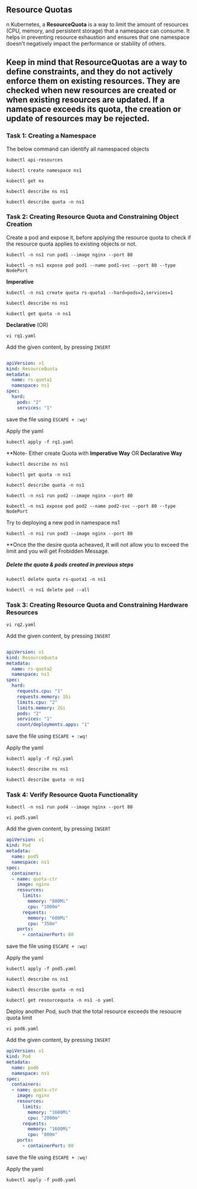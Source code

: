 ## Resource Quotas
n Kubernetes, a **ResourceQuota** is a way to limit the amount of resources (CPU, memory, and persistent storage) that a namespace can consume. It helps in preventing resource exhaustion and ensures that one namespace doesn't negatively impact the performance or stability of others.

Keep in mind that ResourceQuotas are a way to define constraints, and they do not actively enforce them on existing resources. They are checked when new resources are created or when existing resources are updated. If a namespace exceeds its quota, the creation or update of resources may be rejected.
------------------------------------------------------------------------------------------------------------------------------------------
### Task 1: Creating a Namespace

The below command can identify all namespaced objects
```
kubectl api-resources
```
```
kubectl create namespace ns1
```
```
kubectl get ns
```
```
kubectl describe ns ns1
```
```
kubectl describe quota -n ns1
```


### Task 2: Creating Resource Quota and Constraining Object Creation

Create a pod and expose it, before applying the resource quota to check if the resource quota applies to existing objects or not.
```
kubectl -n ns1 run pod1 --image nginx --port 80
```
```
kubectl -n ns1 expose pod pod1 --name pod1-svc --port 80 --type NodePort 
```


**Imperative**
```
kubectl -n ns1 create quota rs-quota1 --hard=pods=2,services=1
```
```
kubectl describe ns ns1
```
```
kubectl get quota -n ns1
```
**Declarative** (OR)
```
vi rq1.yaml
```
Add the given content, by pressing `INSERT`
```yaml

apiVersion: v1
kind: ResourceQuota
metadata:
  name: rs-quota1
  namespace: ns1
spec:
  hard:
    pods: "2"
    services: "1"

```
save the file using `ESCAPE + :wq!`

Apply the yaml
```
kubectl apply -f rq1.yaml
```
**Note- Either create Quota with **Imperative Way** OR **Declarative Way**
```
kubectl describe ns ns1
```
```
kubectl get quota -n ns1
```
```
kubectl describe quota -n ns1
```
```
kubectl -n ns1 run pod2 --image nginx --port 80
```
```
kubectl -n ns1 expose pod pod2 --name pod2-svc --port 80 --type NodePort 
```
Try to deploying a new pod in namespace ns1
```
kubectl -n ns1 run pod3 --image nginx --port 80
```
**Once the the desire quota acheaved, It will not allow you to exceed the limit and you will get Frobidden Message.
##### Delete the quota & pods created in previous steps
```
kubectl delete quota rs-quota1 -n ns1
```
```
kubectl -n ns1 delete pod --all
```

### Task 3: Creating Resource Quota and Constraining Hardware Resources

```
vi rq2.yaml
```
Add the given content, by pressing `INSERT`
```yaml

apiVersion: v1
kind: ResourceQuota
metadata:
  name: rs-quota2
  namespace: ns1
spec:
  hard:
    requests.cpu: "1"
    requests.memory: 1Gi
    limits.cpu: "2"
    limits.memory: 2Gi
    pods: "2"
    services: "1"
    count/deployments.apps: "1"
```
save the file using `ESCAPE + :wq!`

Apply the yaml
```
kubectl apply -f rq2.yaml
```
```
kubectl describe ns ns1
```
```
kubectl describe quota -n ns1
```
### Task 4: Verify Resource Quota Functionality
```
kubectl -n ns1 run pod4 --image nginx --port 80
```
```
vi pod5.yaml
```
Add the given content, by pressing `INSERT`
```yaml
apiVersion: v1
kind: Pod
metadata:
  name: pod5
  namespace: ns1
spec:
  containers:
  - name: quota-ctr
    image: nginx
    resources:
      limits:
        memory: "800Mi"
        cpu: "1000m"
      requests:
        memory: "600Mi"
        cpu: "350m"
    ports:
      - containerPort: 80
```
save the file using `ESCAPE + :wq!`

Apply the yaml
```	  
kubectl apply -f pod5.yaml
```
```
kubectl describe ns ns1
```
```
kubectl describe quota -n ns1
```
```
kubectl get resourcequota -n ns1 -o yaml
```
Deploy another Pod, such that the total resource exceeds the resoucre quota limit
```
vi pod6.yaml
```
Add the given content, by pressing `INSERT`
```yaml
apiVersion: v1
kind: Pod
metadata:
  name: pod6
  namespace: ns1
spec:
  containers:
  - name: quota-ctr
    image: nginx
    resources:
      limits:
        memory: "1600Mi"
        cpu: "2000m"
      requests:
        memory: "1600Mi"
        cpu: "800m"
    ports:
      - containerPort: 80
```
save the file using `ESCAPE + :wq!`

Apply the yaml
```
kubectl apply -f pod6.yaml
```

